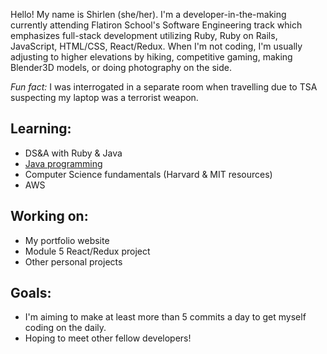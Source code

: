 Hello! My name is Shirlen (she/her). I'm a developer-in-the-making currently attending Flatiron School's Software Engineering track 
which emphasizes full-stack development utilizing Ruby, Ruby on Rails, JavaScript, HTML/CSS, React/Redux. When I'm not coding, I'm
usually adjusting to higher elevations by hiking, competitive gaming, making Blender3D models, or doing photography on the side.

_Fun fact:_ I was interrogated in a separate room when travelling due to TSA suspecting my laptop was a terrorist weapon.

## Learning:

* DS&A with Ruby & Java
* [Java programming](https://www.github.com/Ro5hi/studying_java)
* Computer Science fundamentals (Harvard & MIT resources)
* AWS

## Working on:

* My portfolio website
* Module 5 React/Redux project
* Other personal projects

## Goals:

* I'm aiming to make at least more than 5 commits a day to get myself coding on the daily.
* Hoping to meet other fellow developers!
